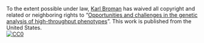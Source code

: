 To the extent possible under law,
[Karl Broman](http://github.com/kbroman)
has waived all copyright and related or neighboring rights to
&ldquo;[Opportunities and challenges in the genetic analysis of high-throughput phenotypes](https://github.com/kbroman/Talk_Texas2015)&rdquo;.
This work is published from the United States.
<br/>
[![CC0](http://i.creativecommons.org/p/zero/1.0/88x31.png)](http://creativecommons.org/publicdomain/zero/1.0/)

